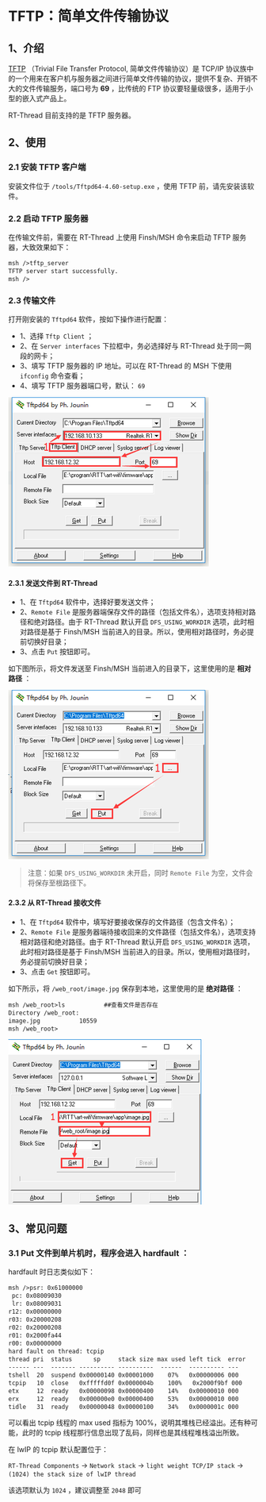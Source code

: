 # TFTP：简单文件传输协议

## 1、介绍

[TFTP](https://baike.baidu.com/item/TFTP) （Trivial File Transfer Protocol, 简单文件传输协议）是 TCP/IP 协议族中的一个用来在客户机与服务器之间进行简单文件传输的协议，提供不复杂、开销不大的文件传输服务，端口号为 **69** ，比传统的 FTP 协议要轻量级很多，适用于小型的嵌入式产品上。

RT-Thread 目前支持的是 TFTP 服务器。

## 2、使用

### 2.1 安装 TFTP 客户端

安装文件位于 `/tools/Tftpd64-4.60-setup.exe` ，使用 TFTP 前，请先安装该软件。

### 2.2 启动 TFTP 服务器

在传输文件前，需要在 RT-Thread 上使用 Finsh/MSH 命令来启动 TFTP 服务器，大致效果如下：

```
msh />tftp_server
TFTP server start successfully.
msh />
```

### 2.3 传输文件

打开刚安装的 `Tftpd64` 软件，按如下操作进行配置：

- 1、选择 `Tftp Client` ；
- 2、在 `Server interfaces` 下拉框中，务必选择好与 RT-Thread 处于同一网段的网卡；
- 3、填写 TFTP 服务器的 IP 地址。可以在 RT-Thread 的 MSH 下使用 `ifconfig` 命令查看；
- 4、填写 TFTP 服务器端口号，默认： `69` 

![tftpd_cfg](../images/tftpd_cfg.png)

#### 2.3.1 发送文件到 RT-Thread

- 1、在 `Tftpd64` 软件中，选择好要发送文件；
- 2、`Remote File` 是服务器端保存文件的路径（包括文件名），选项支持相对路径和绝对路径。由于 RT-Thread 默认开启 `DFS_USING_WORKDIR` 选项，此时相对路径是基于 Finsh/MSH 当前进入的目录。所以，使用相对路径时，务必提前切换好目录；
- 3、点击 `Put` 按钮即可。

如下图所示，将文件发送至 Finsh/MSH 当前进入的目录下，这里使用的是 **相对路径** ：

![tftpd_put](../images/tftpd_put.png)

> 注意：如果 `DFS_USING_WORKDIR` 未开启，同时 `Remote File` 为空，文件会将保存至根路径下。

#### 2.3.2 从 RT-Thread 接收文件

- 1、在 `Tftpd64` 软件中，填写好要接收保存的文件路径（包含文件名）；
- 2、`Remote File` 是服务器端待接收回来的文件路径（包括文件名），选项支持相对路径和绝对路径。由于 RT-Thread 默认开启 `DFS_USING_WORKDIR` 选项，此时相对路径是基于 Finsh/MSH 当前进入的目录。所以，使用相对路径时，务必提前切换好目录；
- 3、点击 `Get` 按钮即可。

如下所示，将 `/web_root/image.jpg` 保存到本地，这里使用的是 **绝对路径** ：

```
msh /web_root>ls           ##查看文件是否存在
Directory /web_root:
image.jpg           10559                    
msh /web_root>
```

![tftpd_get](../images/tftpd_get.png)

## 3、常见问题

### 3.1 Put 文件到单片机时，程序会进入 hardfault ：

hardfault 时日志类似如下：

```
msh />psr: 0x61000000
 pc: 0x08009030
 lr: 0x08009031
r12: 0x00000000
r03: 0x20000208
r02: 0x20000208
r01: 0x2000fa44
r00: 0x00000000
hard fault on thread: tcpip
thread pri  status      sp     stack size max used left tick  error
------ ---  ------- ---------- ----------  ------  ---------- ---
tshell  20  suspend 0x00000140 0x00001000    07%   0x00000006 000
tcpip   10  close   0xfffffd0f 0x0000004b    100%   0x2000f9bf 000
etx     12  ready   0x00000098 0x00000400    14%   0x00000010 000
erx     12  ready   0x000000e0 0x00000400    53%   0x00000010 000
tidle   31  ready   0x00000048 0x00000100    34%   0x0000001c 000
```

可以看出 tcpip 线程的 max used 指标为 100%，说明其堆栈已经溢出。还有种可能，此时的 tcpip 线程那行信息出现了乱码，同样也是其线程堆栈溢出所致。

在 lwIP 的 tcpip 默认配置位于：

`RT-Thread Components` → `Network stack` → `light weight TCP/IP stack` → ` (1024) the stack size of lwIP thread`

该选项默认为 `1024` ，建议调整至 `2048` 即可